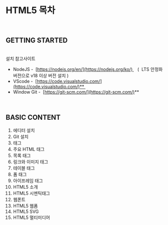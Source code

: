 
# HTML5 목차

<br>

## GETTING STARTED

<br>  
설치 참고사이트   


- NodeJS -  [https://nodejs.org/en/](https://nodejs.org/ko/)    (  LTS 안정화 버전으로 v18 이상 버전 설치 )
- VScode -  [https://code.visualstudio.com/](https://code.visualstudio.com/)** 
- Window Git -  [https://git-scm.com/](https://git-scm.com/)**

<br>

## BASIC CONTENT

1. 에디터 설치
2. Git 설치
3. 태그 
4. 주요 HTML 태그
5. 목록 태그
6. 링크와 이미지 태그
7. 테이블 태그
8. 폼 태그
9. 아이프레임 태그
10. HTML5 소개
11. HTML5 시멘틱태그
12. 웹폰트
13. HTML5 웹폼
14. HTML5 SVG
15. HTML5 멀티미디어